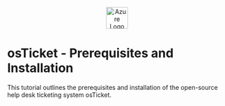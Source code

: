 <p align="center">
<img src="https://imgur.com/EVhaRNV.png" alt="Azure Logo" Width="50px">
  
</p>

<h1>osTicket - Prerequisites and Installation</h1>
This tutorial outlines the prerequisites and installation of the open-source help desk ticketing system osTicket.<br />
